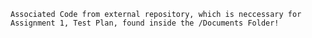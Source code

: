 
    Associated Code from external repository, which is neccessary for Assignment 1, Test Plan, found inside the /Documents Folder!

